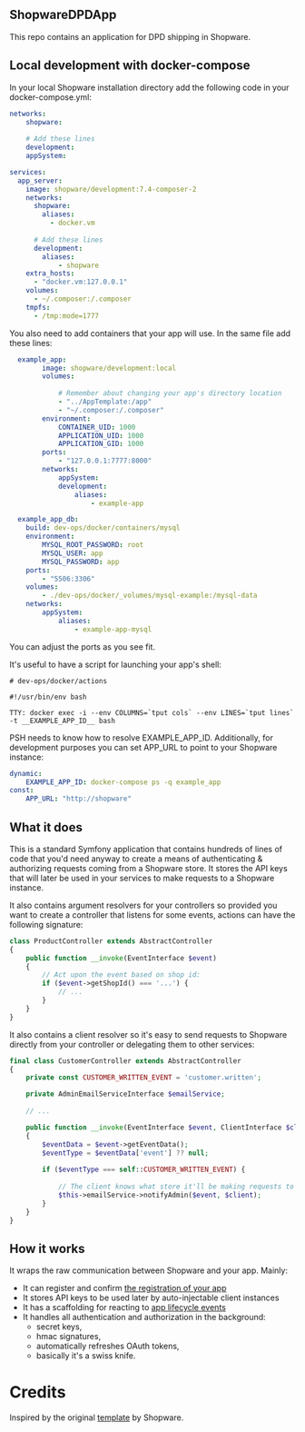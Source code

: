 ## ShopwareDPDApp

This repo contains an application for DPD shipping in Shopware.

## Local development with docker-compose

In your local Shopware installation directory add the following code in your docker-compose.yml:

```yaml
networks:
    shopware:
      
    # Add these lines
    development:
    appSystem:

services:
  app_server:
    image: shopware/development:7.4-composer-2
    networks:
      shopware:
        aliases:
          - docker.vm
            
      # Add these lines
      development:
        aliases:
            - shopware
    extra_hosts:
      - "docker.vm:127.0.0.1"
    volumes:
      - ~/.composer:/.composer
    tmpfs:
      - /tmp:mode=1777

```

You also need to add containers that your app will use. In the same file add these lines:

```yaml
  example_app:
        image: shopware/development:local
        volumes:
            
            # Remember about changing your app's directory location
            - "../AppTemplate:/app"
            - "~/.composer:/.composer"
        environment:
            CONTAINER_UID: 1000
            APPLICATION_UID: 1000
            APPLICATION_GID: 1000
        ports:
            - "127.0.0.1:7777:8000"
        networks:
            appSystem:
            development:
                aliases:
                    - example-app

  example_app_db:
    build: dev-ops/docker/containers/mysql
    environment:
        MYSQL_ROOT_PASSWORD: root
        MYSQL_USER: app
        MYSQL_PASSWORD: app
    ports:
        - "5506:3306"
    volumes:
        - ./dev-ops/docker/_volumes/mysql-example:/mysql-data
    networks:
        appSystem:
            aliases:
                - example-app-mysql

```

You can adjust the ports as you see fit.


It's useful to have a script for launching your app's shell:

```shell
# dev-ops/docker/actions

#!/usr/bin/env bash
​
TTY: docker exec -i --env COLUMNS=`tput cols` --env LINES=`tput lines` -t __EXAMPLE_APP_ID__ bash
```

PSH needs to know how to resolve EXAMPLE_APP_ID. Additionally, for development purposes you can set APP_URL to point to your Shopware instance:

```yaml
dynamic:
    EXAMPLE_APP_ID: docker-compose ps -q example_app
const:
    APP_URL: "http://shopware"
```

## What it does

This is a standard Symfony application that contains hundreds of lines of code that you'd need anyway to create a means of authenticating & authorizing requests coming from a Shopware store.
It stores the API keys that will later be used in your services to make requests to a Shopware instance.

It also contains argument resolvers for your controllers so provided you want to create a controller that listens for some events, actions can have the following signature:

```php
class ProductController extends AbstractController
{
    public function __invoke(EventInterface $event)
    {
        // Act upon the event based on shop id:
        if ($event->getShopId() === '...') {
            // ...
        }
    }
}
```

It also contains a client resolver so it's easy to send requests to Shopware directly from your controller or delegating them to other services:

```php
final class CustomerController extends AbstractController
{
    private const CUSTOMER_WRITTEN_EVENT = 'customer.written';

    private AdminEmailServiceInterface $emailService;
    
    // ...

    public function __invoke(EventInterface $event, ClientInterface $client)
    {
        $eventData = $event->getEventData();
        $eventType = $eventData['event'] ?? null;
        
        if ($eventType === self::CUSTOMER_WRITTEN_EVENT) {
        
            // The client knows what store it'll be making requests to
            $this->emailService->notifyAdmin($event, $client);
        }
    }
}
```



## How it works

It wraps the raw communication between Shopware and your app. Mainly:
- It can register and confirm [the registration of your app](https://developer.shopware.com/docs/guides/plugins/apps/app-base-guide#setup)
- It stores API keys to be used later by auto-injectable client instances
- It has a scaffolding for reacting to [app lifecycle events](https://developer.shopware.com/docs/guides/plugins/apps/app-base-guide#app-lifecycle-events)
- It handles all authentication and authorization in the background:
  - secret keys,
  - hmac signatures,
  - automatically refreshes OAuth tokens,
  - basically it's a swiss knife.

# Credits

Inspired by the original [template](https://github.com/shopwareLabs/AppTemplate) by Shopware.
